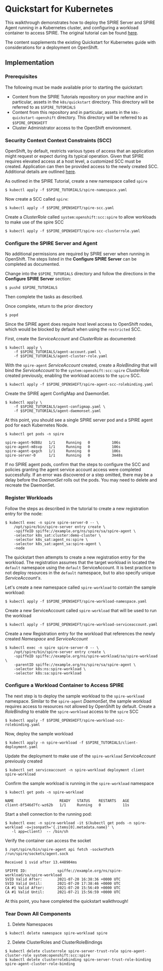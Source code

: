 # Quickstart for Kubernetes

This walkthrough demonstrates how to deploy the SPIRE Server and SPIRE Agent running in a Kubernetes cluster, and configuring a workload container to access SPIRE. The original tutorial can be found [here](https://spiffe.io/docs/latest/try/getting-started-k8s/).

The content supplements the existing Quickstart for Kubernetes guide with considerations for a deployment on OpenShift.

## Implementation

### Prerequisites

The following must be made available prior to starting the quickstart:

* Content from the SPIRE Tutorials repository on your machine and in particular, assets in the `k8s/quickstart` directory. This directory will be referred to as `$SPIRE_TUTORIALS`
* Content from this repository and in particular, assets in the `k8s-quickstart-openshift` directory. This directory will be referred to as `$SPIRE_OPENSHIFT`
* Cluster Administrator access to the OpenShift environment.

### Security Context Context Constraints (SCC)

OpenShift, by default, restricts various types of access that an application might request or expect during its typical operation. Given that SPIRE requires elevated access at a host level, a customized SCC must be created. Application can then be provided access to the newly created SCC. Additional details are outlined [here](https://github.com/spiffe/spire/blob/master/doc/spire_agent.md#openshift-support).

As outlined in the SPIRE Tutorial, create a new namespace called `spire`

```shell
$ kubectl apply -f $SPIRE_TUTORIALS/spire-namespace.yaml
```

Now create a SCC called `spire`:

```shell
$ kubectl apply -f $SPIRE_OPENSHIFT/spire-scc.yaml
```

Create a _ClusterRole_ called `system:openshift:scc:spire` to allow workloads to make use of the spire SCC


```shell
$ kubectl apply -f $SPIRE_OPENSHIFT/spire-scc-clusterrole.yaml
```

### Configure the SPIRE Server and Agent

No additional permissions are required by SPIRE server when running in OpenShift. The steps listed in the **Configure SPIRE Server** can be completed as documented.

Change into the `$SPIRE_TUTORIALS` directory and follow the directions in the **Configure SPIRE Server** section:

```shell
$ pushd $SPIRE_TUTORIALS
```

Then complete the tasks as described.

Once complete, return to the prior directory

```shell
$ popd
```

Since the SPIRE agent does require host level access to OpenShift nodes, which would be blocked by default when using the `restricted` SCC.

First, create the _ServiceAccount_ and _ClusterRole_ as documented:

```shell
$ kubectl apply \
    -f $SPIRE_TUTORIALS/agent-account.yaml \
    -f $SPIRE_TUTORIALS/agent-cluster-role.yaml
```

With the `spire-agent` _ServiceAccount_ created, create a _RoleBinding_ that will bind the _ServiceAccount_ to the `system:openshift:scc:spire` _ClusterRole_ created previously, enabling the workload access to the `spire` SCC.  

```shell
$ kubectl apply -f $SPIRE_OPENSHIFT/spire-agent-scc-rolebinding.yaml
```

Create the SPIRE agent ConfigMap and DaemonSet.

```shell
$ kubectl apply \
    -f $SPIRE_TUTORIALS/agent-configmap.yaml \
    -f $SPIRE_TUTORIALS/agent-daemonset.yaml
```

At this point, you should see a single SPIRE server pod and a SPIRE agent pod for each Kubernetes Node.

```shell
$ kubectl get pods -n spire

spire-agent-9d88z   1/1     Running   0          106s
spire-agent-m8svp   1/1     Running   0          106s
spire-agent-qxgch   1/1     Running   0          106s
spire-server-0      1/1     Running   0          3m48s
```

If no SPIRE agent pods, confirm that the steps to configure the SCC and policies granting the agent service account access were completed successfully. If an error was discovered or a step omitted, there may be a delay before the _DaemonSet_ rolls out the pods. You may need to delete and recreate the DaemonSet.

### Register Workloads

Follow the steps as described in the tutorial to create a new registration entry for the node:

```shell
$ kubectl exec -n spire spire-server-0 -- \
    /opt/spire/bin/spire-server entry create \
    -spiffeID spiffe://example.org/ns/spire/sa/spire-agent \
    -selector k8s_sat:cluster:demo-cluster \
    -selector k8s_sat:agent_ns:spire \
    -selector k8s_sat:agent_sa:spire-agent \
    -node
```

The quickstart then attempts to create a new registration entry for the workload. The registration assumes that the target workload in located the `default` namespace using the `default` ServiceAccount. It is best practice to not deploy resources in the `default` namespace, but to also specify unique _ServiceAccount's_.

Let's create a new namespace called `spire-workload` to contain the sample workload:

```shell
$ kubectl apply -f $SPIRE_OPENSHIFT/spire-workload-namespace.yaml
```

Create a new ServiceAccount called `spire-workload` that will be used to run the workload

```shell
$ kubectl apply -f $SPIRE_OPENSHIFT/spire-workload-serviceaccount.yaml
```

Create a new Registration entry for the workload that references the newly created _Namespace_ and _ServiceAccount_

```shell
$ kubectl exec -n spire spire-server-0 -- \
    /opt/spire/bin/spire-server entry create \
    -spiffeID spiffe://example.org/ns/spire-workload/sa/spire-workload \
    -parentID spiffe://example.org/ns/spire/sa/spire-agent \
    -selector k8s:ns:spire-workload \
    -selector k8s:sa:spire-workload
```

### Configure a Workload Container to Access SPIRE

The next step is to deploy the sample workload to the `spire-workload` namespace. Similar to the `spire-agent` _DaemonSet_, the sample workload requires access to resources not allowed by OpenShift by default. Create a _RoleBinding_ to enable the `spire-workload` access to the `spire` SCC

```shell
$ kubectl apply -f $SPIRE_OPENSHIFT/spire-workload-scc-rolebinding.yaml
```

Now, deploy the sample workload

```shell
$ kubectl apply -n spire-workload -f $SPIRE_TUTORIALS/client-deployment.yaml
```

Update the deployment to make use of the `spire-workload` _ServiceAccount_ previously created

```shell
$ kubectl set serviceaccount -n spire-workload deployment client spire-workload
```

Confirm the sample workload is running in the `spire-workload` namespace

```shell
$ kubectl get pods -n spire-workload

NAME                     READY   STATUS    RESTARTS   AGE
client-8f546d7fc-wz62b   1/1     Running   0          11s
```

Start a shell connection to the running pod:

```shell
$ kubectl exec -n spire-workload -it $(kubectl get pods -n spire-workload -o=jsonpath='{.items[0].metadata.name}' \
   -l app=client)  -- /bin/sh
```

Verify the container can access the socket

```shell
$ /opt/spire/bin/spire-agent api fetch -socketPath /run/spire/sockets/agent.sock

Received 1 svid after 13.448904ms

SPIFFE ID:              spiffe://example.org/ns/spire-workload/sa/spire-workload
SVID Valid After:       2021-07-20 16:38:36 +0000 UTC
SVID Valid Until:       2021-07-20 17:38:46 +0000 UTC
CA #1 Valid After:      2021-07-20 15:56:49 +0000 UTC
CA #1 Valid Until:      2021-07-21 15:56:59 +0000 UTC
```

At this point, you have completed the quickstart walkthrough!

### Tear Down All Components

1. Delete Namespaces

```shell
$ kubectl delete namespace spire-workload spire
```

2. Delete ClusterRoles and ClusterRoleBindings

```shell
$ kubectl delete clusterrole spire-server-trust-role spire-agent-cluster-role system:openshift:scc:spire
$ kubectl delete clusterrolebinding spire-server-trust-role-binding spire-agent-cluster-role-binding

```



